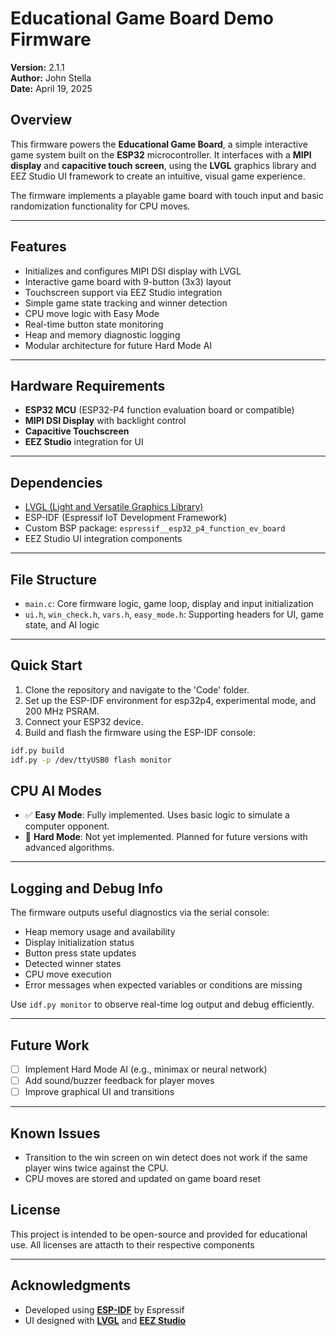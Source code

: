 # Educational Game Board Demo Firmware

**Version:** 2.1.1  
**Author:** John Stella  
**Date:** April 19, 2025

## Overview

This firmware powers the **Educational Game Board**, a simple interactive game system built on the **ESP32** microcontroller. It interfaces with a **MIPI display** and **capacitive touch screen**, using the **LVGL** graphics library and EEZ Studio UI framework to create an intuitive, visual game experience.

The firmware implements a playable game board with touch input and basic randomization functionality for CPU moves.

---

## Features

- Initializes and configures MIPI DSI display with LVGL
- Interactive game board with 9-button (3x3) layout
- Touchscreen support via EEZ Studio integration
- Simple game state tracking and winner detection
- CPU move logic with Easy Mode
- Real-time button state monitoring
- Heap and memory diagnostic logging
- Modular architecture for future Hard Mode AI

---

## Hardware Requirements

- **ESP32 MCU** (ESP32-P4 function evaluation board or compatible)
- **MIPI DSI Display** with backlight control
- **Capacitive Touchscreen**
- **EEZ Studio** integration for UI

---

## Dependencies

- [LVGL (Light and Versatile Graphics Library)](https://lvgl.io/)
- ESP-IDF (Espressif IoT Development Framework)
- Custom BSP package: `espressif__esp32_p4_function_ev_board`
- EEZ Studio UI integration components

---

## File Structure

- `main.c`: Core firmware logic, game loop, display and input initialization
- `ui.h`, `win_check.h`, `vars.h`, `easy_mode.h`: Supporting headers for UI, game state, and AI logic

---

## Quick Start

1. Clone the repository and navigate to the 'Code' folder.
2. Set up the ESP-IDF environment for esp32p4, experimental mode, and 200 MHz PSRAM.
3. Connect your ESP32 device.
4. Build and flash the firmware using the ESP-IDF console:

```bash
idf.py build
idf.py -p /dev/ttyUSB0 flash monitor
```

## CPU AI Modes

- ✅ **Easy Mode**: Fully implemented. Uses basic logic to simulate a computer opponent.
- 🚧 **Hard Mode**: Not yet implemented. Planned for future versions with advanced algorithms.

---

## Logging and Debug Info

The firmware outputs useful diagnostics via the serial console:

- Heap memory usage and availability
- Display initialization status
- Button press state updates
- Detected winner states
- CPU move execution
- Error messages when expected variables or conditions are missing

Use `idf.py monitor` to observe real-time log output and debug efficiently.

---

## Future Work

- [ ] Implement Hard Mode AI (e.g., minimax or neural network)
- [ ] Add sound/buzzer feedback for player moves
- [ ] Improve graphical UI and transitions

---

## Known Issues

- Transition to the win screen on win detect does not work if the same player wins twice against the CPU.
- CPU moves are stored and updated on game board reset

## License

This project is intended to be open-source and provided for educational use.
All licenses are attacth to their respective components

---

## Acknowledgments

- Developed using [**ESP-IDF**](https://docs.espressif.com/projects/esp-idf/en/latest/) by Espressif  
- UI designed with [**LVGL**](https://lvgl.io/) and [**EEZ Studio**](https://studiolab.io)

